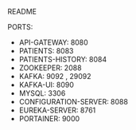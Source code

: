 
README


PORTS:
   - API-GATEWAY: 8080
   - PATIENTS: 8083
   - PATIENTS-HISTORY: 8084
   - ZOOKEEPER: 2088
   - KAFKA: 9092 , 29092
   - KAFKA-UI: 8090
   - MYSQL: 3306
   - CONFIGURATION-SERVER: 8088
   - EUREKA-SERVER: 8761
   - PORTAINER: 9000

  